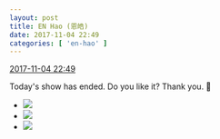 ```yaml
---
layout: post
title: EN Hao (恩皓)
date: 2017-11-04 22:49
categories: [ 'en-hao' ]
---
```


<div class="weibo-info">
  <a href="http://weibo.com/6346318257/FtzSPFf2s">2017-11-04 22:49</a>
</div>

Today's show has ended. Do you like it? Thank you. :pray:

<!-- more -->

<ul class="weibo-pic-list-1">
  <li class="weibo-pic">
    <a href="https://wx1.sinaimg.cn/mw690/006VuvhTgy1fl6fsas9uhj31w02io7wh.jpg"><img src="https://wx1.sinaimg.cn/thumb150/006VuvhTgy1fl6fsas9uhj31w02io7wh.jpg" /></a>
  </li>
  <li class="weibo-pic">
    <a href="https://wx3.sinaimg.cn/mw690/006VuvhTgy1fl6fseakckj31w02io7wh.jpg"><img src="https://wx3.sinaimg.cn/thumb150/006VuvhTgy1fl6fseakckj31w02io7wh.jpg" /></a>
  </li>
  <li class="weibo-pic">
    <a href="https://wx3.sinaimg.cn/mw690/006VuvhTgy1fl6fsh5h0kj31w02io7wh.jpg"><img src="https://wx3.sinaimg.cn/thumb150/006VuvhTgy1fl6fsh5h0kj31w02io7wh.jpg" /></a>
  </li>
</ul>
